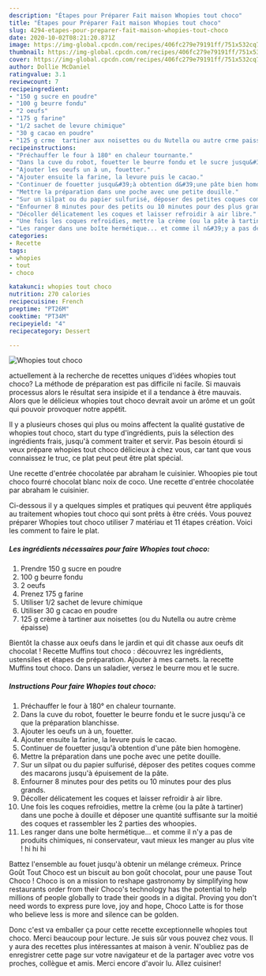 ```yaml
---
description: "Étapes pour Préparer Fait maison Whopies tout choco"
title: "Étapes pour Préparer Fait maison Whopies tout choco"
slug: 4294-etapes-pour-preparer-fait-maison-whopies-tout-choco
date: 2020-10-02T08:21:20.871Z
image: https://img-global.cpcdn.com/recipes/406fc279e79191ff/751x532cq70/whopies-tout-choco-photo-principale-de-la-recette.jpg
thumbnail: https://img-global.cpcdn.com/recipes/406fc279e79191ff/751x532cq70/whopies-tout-choco-photo-principale-de-la-recette.jpg
cover: https://img-global.cpcdn.com/recipes/406fc279e79191ff/751x532cq70/whopies-tout-choco-photo-principale-de-la-recette.jpg
author: Dollie McDaniel
ratingvalue: 3.1
reviewcount: 7
recipeingredient:
- "150 g sucre en poudre"
- "100 g beurre fondu"
- "2 oeufs"
- "175 g farine"
- "1/2 sachet de levure chimique"
- "30 g cacao en poudre"
- "125 g crme  tartiner aux noisettes ou du Nutella ou autre crme paisse"
recipeinstructions:
- "Préchauffer le four à 180° en chaleur tournante."
- "Dans la cuve du robot, fouetter le beurre fondu et le sucre jusqu&#39;à ce que la préparation blanchisse."
- "Ajouter les oeufs un à un, fouetter."
- "Ajouter ensuite la farine, la levure puis le cacao."
- "Continuer de fouetter jusqu&#39;à obtention d&#39;une pâte bien homogène."
- "Mettre la préparation dans une poche avec une petite douille."
- "Sur un silpat ou du papier sulfurisé, déposer des petites coques comme des macarons jusqu&#39;à épuisement de la pâte."
- "Enfourner 8 minutes pour des petits ou 10 minutes pour des plus grands."
- "Décoller délicatement les coques et laisser refroidir à air libre."
- "Une fois les coques refroidies, mettre la crème (ou la pâte à tartiner) dans une poche à douille et déposer une quantité suffisante sur la moitié des coques et rassembler les 2 parties des whoopies."
- "Les ranger dans une boîte hermétique... et comme il n&#39;y a pas de produits chimiques, ni conservateur, vaut mieux les manger au plus vite ! hi hi hi"
categories:
- Recette
tags:
- whopies
- tout
- choco

katakunci: whopies tout choco 
nutrition: 270 calories
recipecuisine: French
preptime: "PT26M"
cooktime: "PT34M"
recipeyield: "4"
recipecategory: Dessert

---
```



![Whopies tout choco](https://img-global.cpcdn.com/recipes/406fc279e79191ff/751x532cq70/whopies-tout-choco-photo-principale-de-la-recette.jpg)

actuellement à la recherche de recettes uniques d'idées whopies tout choco? La méthode de préparation est pas difficile ni facile. Si mauvais processus alors le résultat sera insipide et il a tendance à être mauvais. Alors que le délicieux whopies tout choco devrait avoir un arôme et un goût qui pouvoir provoquer notre appétit.

Il y a plusieurs choses qui plus ou moins affectent la qualité gustative de whopies tout choco, start du type d'ingrédients, puis la sélection des ingrédients frais, jusqu'à comment traiter et servir. Pas besoin étourdi si veux prépare whopies tout choco délicieux à chez vous, car tant que vous connaissez le truc, ce plat peut peut être plat spécial.

Une recette d&#39;entrée chocolatée par abraham le cuisinier. Whoopies pie tout choco fourré chocolat blanc noix de coco. Une recette d&#39;entrée chocolatée par abraham le cuisinier.


Ci-dessous il y a quelques simples et pratiques qui peuvent être appliqués au traitement whopies tout choco qui sont prêts à être créés. Vous pouvez préparer Whopies tout choco utiliser 7 matériau et 11 étapes création. Voici les comment to faire le plat.

<!--inarticleads1-->

##### Les ingrédients nécessaires pour faire Whopies tout choco:

1. Prendre 150 g sucre en poudre
1.  100 g beurre fondu
1.  2 oeufs
1. Prenez 175 g farine
1. Utiliser 1/2 sachet de levure chimique
1. Utiliser 30 g cacao en poudre
1.  125 g crème à tartiner aux noisettes (ou du Nutella ou autre crème épaisse)


Bientôt la chasse aux oeufs dans le jardin et qui dit chasse aux oeufs dit chocolat ! Recette Muffins tout choco : découvrez les ingrédients, ustensiles et étapes de préparation. Ajouter à mes carnets. la recette Muffins tout choco. Dans un saladier, versez le beurre mou et le sucre. 

<!--inarticleads2-->

##### Instructions Pour faire Whopies tout choco:

1. Préchauffer le four à 180° en chaleur tournante.
1. Dans la cuve du robot, fouetter le beurre fondu et le sucre jusqu&#39;à ce que la préparation blanchisse.
1. Ajouter les oeufs un à un, fouetter.
1. Ajouter ensuite la farine, la levure puis le cacao.
1. Continuer de fouetter jusqu&#39;à obtention d&#39;une pâte bien homogène.
1. Mettre la préparation dans une poche avec une petite douille.
1. Sur un silpat ou du papier sulfurisé, déposer des petites coques comme des macarons jusqu&#39;à épuisement de la pâte.
1. Enfourner 8 minutes pour des petits ou 10 minutes pour des plus grands.
1. Décoller délicatement les coques et laisser refroidir à air libre.
1. Une fois les coques refroidies, mettre la crème (ou la pâte à tartiner) dans une poche à douille et déposer une quantité suffisante sur la moitié des coques et rassembler les 2 parties des whoopies.
1. Les ranger dans une boîte hermétique... et comme il n&#39;y a pas de produits chimiques, ni conservateur, vaut mieux les manger au plus vite ! hi hi hi


Battez l&#39;ensemble au fouet jusqu&#39;à obtenir un mélange crémeux. Prince Goût Tout Choco est un biscuit au bon goût chocolat, pour une pause Tout Choco ! Choco is on a mission to reshape gastronomy by simplifying how restaurants order from their Choco&#39;s technology has the potential to help millions of people globally to trade their goods in a digital. Proving you don&#39;t need words to express pure love, joy and hope, Choco Latte is for those who believe less is more and silence can be golden. 


Donc c'est va emballer ça pour cette recette exceptionnelle whopies tout choco. Merci beaucoup pour lecture. Je suis sûr vous pouvez chez vous. Il y aura des recettes plus  intéressantes at maison à venir. N'oubliez pas de enregistrer cette page sur votre navigateur et de la partager avec votre vos proches, collègue et amis. Merci encore d'avoir lu. Allez cuisiner!
